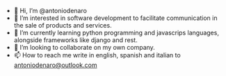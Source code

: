 - 👋 Hi, I’m @antoniodenaro
- 👀 I’m interested in software development to facilitate communication in the sale of products and services. 
- 🌱 I’m currently learning python programming and javascrips languages, alongside frameworks like django and rest.
- 💞️ I’m looking to collaborate on my own company.
- 📫 How to reach me write in english, spanish and italian to antoniodenaro@outlook.com

<!---
antoniodenaro/antoniodenaro is a ✨ special ✨ repository because its `README.md` (this file) appears on your GitHub profile.
You can click the Preview link to take a look at your changes.
--->
